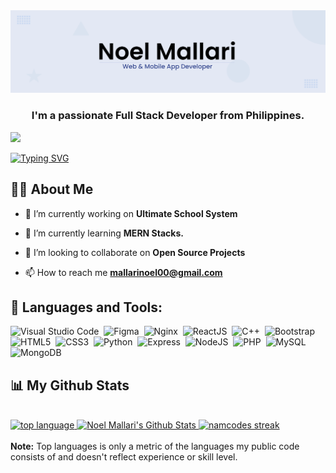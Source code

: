 
<img src="./assets/banner.png">

<h3 align="center">I'm a passionate Full Stack Developer from Philippines.</h3>

<a href="https://github.com/Meghna-DAS/github-profile-views-counter">
    <img src="https://komarev.com/ghpvc/?username=namcodes">
</a>
<br/>

[![Typing SVG](https://readme-typing-svg.herokuapp.com?lines=Nice+to+meet+you...;Open-Source+Developer;Cyber+Security+Researcher;Pinoy+web+%26+mobile+app+Developer)](https://git.io/typing-svg)
## 🙋‍♂️ About Me

- 🔭 I’m currently working on **Ultimate School System**

- 🌱 I’m currently learning **MERN Stacks.**

- 👯 I’m looking to collaborate on **Open Source Projects**

<!-- 👨‍💻 All of my projects are available at **[My Projects Collections](https://facebook.com)**-->

- 📫 How to reach me **mallarinoel00@gmail.com**

## 🚀 Languages and Tools:
![Visual Studio Code](https://img.shields.io/badge/-Visual%20Studio%20Code-0d2364?style=flat&logo=visual-studio-code&logoColor=007ACC)&nbsp;
![Figma](https://img.shields.io/badge/-Figma-0d2364?style=flat&logo=figma&logoColor=yellow)&nbsp;
![Nginx](https://img.shields.io/badge/-Nginx-0d2364?style=flat&logo=nginx&logoColor=yellow)&nbsp;
![ReactJS](https://img.shields.io/badge/-ReactJS-0d2364?style=flat&logo=react&logoColor=yellow)&nbsp;
![C++](https://img.shields.io/badge/-C++-0d2364?style=flat&logo=cplusplus&logoColor=yellow)&nbsp;
![Bootstrap](https://img.shields.io/badge/-Bootstrap-0d2364?style=flat&logo=bootstrap&logoColor=yellow)&nbsp;
![HTML5](https://img.shields.io/badge/-HTML5-0d2364?style=flat&logo=html5&logoColor=yellow)&nbsp;
![CSS3](https://img.shields.io/badge/-CSS3-0d2364?style=flat&logo=css3&logoColor=yellow)&nbsp;
![Python](https://img.shields.io/badge/-Python-0d2364?style=flat&logo=python&logoColor=yellow)&nbsp;
![Express](https://img.shields.io/badge/-Express-0d2364?style=flat&logo=express&logoColor=yellow)&nbsp;
![NodeJS](https://img.shields.io/badge/-NodeJS-0d2364?style=flat&logo=node.js&logoColor=yellow)&nbsp;
![PHP](https://img.shields.io/badge/-PHP-0d2364?style=flat&logo=php&logoColor=yellow)&nbsp;
![MySQL](https://img.shields.io/badge/-MySQL-0d2364?style=flat&logo=mysql&logoColor=yellow)&nbsp;
![MongoDB](https://img.shields.io/badge/-MongoDB-0d2364?style=flat&logo=mongodb&logoColor=yellow)&nbsp;

## 📊 My Github Stats

  <br/>
 <a href="https://github-readme-stats.vercel.app/api/top-langs/?username=namcodes&langs_count=15&count_private=true&layout=compact&theme=black-ice&hide_border=true&stroke=0000&background=060A0CD0">
<img alt="top language" src="https://github-readme-stats.vercel.app/api/top-langs/?username=namcodes&langs_count=20&count_private=true&layout=compact&theme=black-ice&hide_border=true&stroke=0000&bg_color=060A0CD0"/>
</a>
<a href="[https://github.com/namcodes/github-readme-stats](https://github-readme-stats.vercel.app/api?username=namcodes&langs_count=15&show_icons=true&count_private=true&theme=black-ice&hide_border=true&stroke=0000&bg_color=060A0CD0)">
<img alt="Noel Mallari's Github Stats" src="https://github-readme-stats.vercel.app/api?username=namcodes&langs_count=15&show_icons=true&count_private=true&theme=black-ice&hide_border=true&stroke=0000&bg_color=060A0CD0" />
</a><a href="https://github.com/namcodes/github-readme-streak-stats">
    <img alt="namcodes streak" src="https://github-readme-streak-stats.herokuapp.com/?user=namcodes&theme=black-ice&hide_border=true&stroke=0000&background=060A0CD0"/>
</a>

<br/>
<br/>
  <b>Note:</b> Top languages is only a metric of the languages my public code consists of and doesn't reflect experience or skill level.
<br/>
